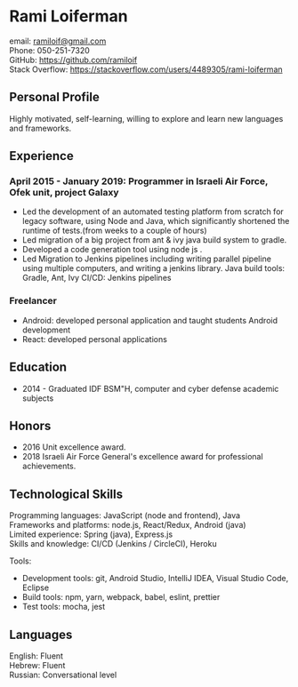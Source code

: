 # Rami Loiferman

email: ramiloif@gmail.com  
Phone: 050-251-7320  
GitHub: <https://github.com/ramiloif>  
Stack Overflow: <https://stackoverflow.com/users/4489305/rami-loiferman>

## Personal Profile

Highly motivated, self-learning, willing to explore and learn new languages and frameworks.

## Experience

### April 2015 - January 2019: Programmer in Israeli Air Force, Ofek unit, project Galaxy

- Led the development of an automated testing platform from scratch for legacy software, using Node and Java, which significantly shortened the runtime of tests.(from weeks to a couple of hours)
- Led migration of a big project from ant & ivy java build system to gradle.
- Developed a code generation tool using node js .
- Led Migration to Jenkins pipelines including writing parallel pipeline using multiple computers,
  and writing a jenkins library.
  Java build tools: Gradle, Ant, Ivy
  CI/CD: Jenkins pipelines
  
### Freelancer

- Android: developed personal application and taught students Android development
- React: developed personal applications

## Education

- 2014 - Graduated IDF BSM"H, computer and cyber defense academic subjects

## Honors

- 2016 Unit excellence award.
- 2018 Israeli Air Force General's excellence award for professional achievements.

## Technological Skills

Programming languages: JavaScript (node and frontend), Java  
Frameworks and platforms: node.js, React/Redux, Android (java)  
Limited experience: Spring (java), Express.js  
Skills and knowledge: CI/CD (Jenkins / CircleCI), Heroku

Tools:

- Development tools: git, Android Studio, IntelliJ IDEA, Visual Studio Code, Eclipse
- Build tools: npm, yarn, webpack, babel, eslint, prettier
- Test tools: mocha, jest

## Languages

English: Fluent  
Hebrew: Fluent  
Russian: Conversational level
